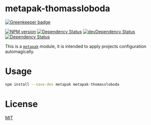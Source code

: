 [//]: # (This file is automatically generated by a `metapak`)
[//]: # (module. Do not change it elsewhere, changes would # be overridden.)

# metapak-thomassloboda

[![Greenkeeper badge](https://badges.greenkeeper.io/thomassloboda/metapak-thomassloboda.svg)](https://greenkeeper.io/)

[![NPM version](https://badge.fury.io/js/metapak-thomassloboda.svg)](https://npmjs.org/package/metapak-thomassloboda)
[![Dependency Status](https://david-dm.org/thomassloboda/metapak-thomassloboda.svg)](https://david-dm.org/thomassloboda/metapak-thomassloboda)
[![devDependency Status](https://david-dm.org/thomassloboda/metapak-thomassloboda/dev-status.svg)](https://david-dm.org/thomassloboda/metapak-thomassloboda#info=devDependencies)
[![Dependency Status](https://dependencyci.com/github/thomassloboda/metapak-thomassloboda/badge)](https://dependencyci.com/github/thomassloboda/metapak-thomassloboda)

This is a [`metapak`](https://github.com/nfroidure/metapak) module,
 it is intended to apply projects configuration automagically.

# Usage

```sh
npm install --save-dev metapak metapak-thomassloboda
```

# License
[MIT](https://github.com/thomassloboda/metapak-thomassloboda/blob/master/LICENSE)
